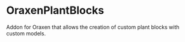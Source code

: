 # OraxenPlantBlocks
Addon for Oraxen that allows the creation of custom plant blocks with custom models.
